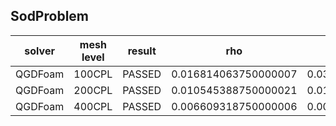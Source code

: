 SodProblem
---------------------

|solver|mesh level|result|rho|U |p |e |
|------|----------|------|---|--|--|--|
|QGDFoam|100CPL|PASSED|0.016814063750000007|0.031592917669900036|0.014765376250000089|0.06076986624999994|
|QGDFoam|200CPL|PASSED|0.010545388750000021|0.01754462161447981|0.008637398749999994|0.03972988374999998|
|QGDFoam|400CPL|PASSED|0.006609318750000006|0.009649357656385405|0.005009571249999986|0.025947811249999973|

